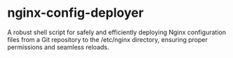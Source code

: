 # nginx-config-deployer
A robust shell script for safely and efficiently deploying Nginx configuration files from a Git repository to the /etc/nginx directory, ensuring proper permissions and seamless reloads.
